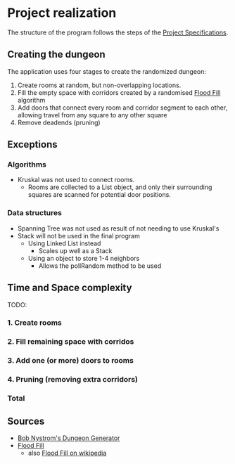 # Project realization

The structure of the program follows the steps of the [Project Specifications](https://github.com/hajame/RandomDungeonGenerator2000/blob/master/documentation/specifications.md).

## Creating the dungeon

The application uses four stages to create the randomized dungeon:

1. Create rooms at random, but non-overlapping locations.
2. Fill the empty space with corridors created by a randomised [Flood Fill](https://en.wikipedia.org/wiki/Flood_fill) algorithm
3. Add doors that connect every room and corridor segment to each other, allowing travel from any square to any other square
4. Remove deadends (pruning)


## Exceptions

### Algorithms

- Kruskal was not used to connect rooms.
  - Rooms are collected to a List object, and only their surrounding squares are scanned for potential door positions.

### Data structures

- Spanning Tree was not used as result of not needing to use Kruskal's
- Stack will not be used in the final program
  - Using Linked List instead
    - Scales up well as a Stack
  - Using an object to store 1-4 neighbors
    - Allows the pollRandom method to be used
    
## Time and Space complexity

TODO:

### 1. Create rooms
### 2. Fill remaining space with corridos
### 3. Add one (or more) doors to rooms
### 4. Pruning (removing extra corridors)
### Total
## Sources

- [Bob Nystrom's Dungeon Generator](http://journal.stuffwithstuff.com/2014/12/21/rooms-and-mazes/)
- [Flood Fill](https://www.hackerearth.com/practice/algorithms/graphs/flood-fill-algorithm/tutorial/)
    - also [Flood Fill on wikipedia](https://en.wikipedia.org/wiki/Flood_fill)

